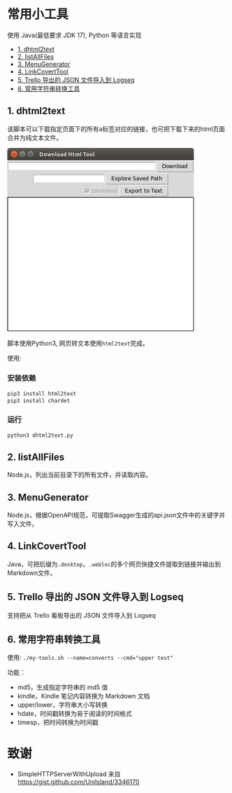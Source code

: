 # 常用小工具

使用 Java(最低要求 JDK 17), Python 等语言实现

<!-- @import "[TOC]" {cmd="toc" depthFrom=2 depthTo=2 orderedList=false} -->

<!-- code_chunk_output -->

- [1. dhtml2text](#1-dhtml2text)
- [2. listAllFiles](#2-listallfiles)
- [3. MenuGenerator](#3-menugenerator)
- [4. LinkCovertTool](#4-linkcoverttool)
- [5. Trello 导出的 JSON 文件导入到 Logseq](#5-trello-导出的-json-文件导入到-logseq)
- [6. 常用字符串转换工具](#6-常用字符串转换工具)

<!-- /code_chunk_output -->



## 1. dhtml2text

该脚本可以下载指定页面下的所有a标签对应的链接，也可把下载下来的html页面合并为纯文本文件。

![dhtml2text](./imgs/dhtml2text-01.png)

脚本使用Python3, 网页转文本使用`html2text`完成。

使用:


### 安装依赖

```
pip3 install html2text
pip3 install chardet
```

### 运行

```
python3 dhtml2text.py
```

## 2. listAllFiles

Node.js，列出当前目录下的所有文件，并读取内容。

## 3. MenuGenerator

Node.js，根据OpenAPI规范，可提取Swagger生成的api.json文件中的关键字并写入文件。

## 4. LinkCovertTool

Java，可把后缀为`.desktop`，`.webloc`的多个网页快捷文件提取到链接并输出到Markdown文件。

## 5. Trello 导出的 JSON 文件导入到 Logseq

支持把从 Trello 看板导出的 JSON 文件导入到 Logseq

## 6. 常用字符串转换工具

使用: `./my-tools.sh --name=converts --cmd="upper test"`

功能：

* md5，生成指定字符串的 md5 值
* kindle，Kindle 笔记内容转换为 Markdown 文档
* upper/lower，字符串大小写转换
* hdate，时间戳转换为易于阅读的时间格式
* timesp，把时间转换为时间戳

# 致谢

* SimpleHTTPServerWithUpload 来自 https://gist.github.com/UniIsland/3346170
